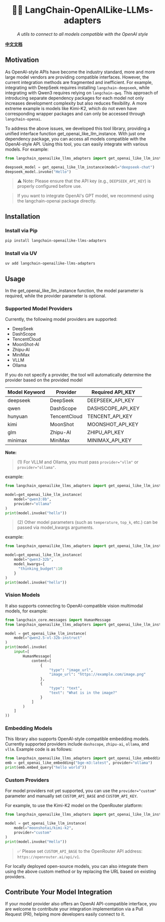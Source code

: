 <h1 align="center"> 🦜️🔗 LangChain-OpenAILike-LLMs-adapters </h1>
<p align="center">
    <em>A utils to connect to all models compatible with the OpenAI style</em>
</p>


<span style="color:#4CAF50; font-weight:bold; margin-right: 8px;">[中文文档](https://github.com/TBice123123/langchain-openailike-llms-adapters/blob/main/README_cn.md)</span>




## Motivation

As OpenAI-style APIs have become the industry standard, more and more large model vendors are providing compatible interfaces. However, the current integration methods are fragmented and inefficient. For example, integrating with DeepSeek requires installing `langchain-deepseek`, while integrating with Qwen3 requires relying on `langchain-qwq`. This approach of introducing separate dependency packages for each model not only increases development complexity but also reduces flexibility. A more extreme example is models like Kimi-K2, which do not even have corresponding wrapper packages and can only be accessed through `langchain-openai`.

To address the above issues, we developed this tool library, providing a unified interface function get_openai_like_llm_instance. With just one dependency package, you can access all models compatible with the OpenAI-style API. Using this tool, you can easily integrate with various models. For example:

```python
from langchain_openailike_llms_adapters import get_openai_like_llm_instance

deepseek_model = get_openai_like_llm_instance(model="deepseek-chat")
deepseek_model.invoke("Hello")
```

> ⚠️ Note: Please ensure that the API key (e.g., `DEEPSEEK_API_KEY`) is properly configured before use.

>  If you want to integrate OpenAI's GPT model, we recommend using the langchain-openai package directly.

## Installation

### Install via Pip
```bash
pip install langchain-openailike-llms-adapters
```

### Install via UV
```bash
uv add langchain-openailike-llms-adapters
```

## Usage

In the get_openai_like_llm_instance function, the model parameter is required, while the provider parameter is optional.

### Supported Model Providers

Currently, the following model providers are supported:
- DeepSeek
- DashScope
- TencentCloud
- MoonShot-AI
- Zhipu-AI
- MiniMax
- VLLM
- Ollama

If you do not specify a provider, the tool will automatically determine the provider based on the provided model

| Model Keyword | Provider       | Required API_KEY       |
|---------------|----------------|------------------------|
| deepseek      | DeepSeek       | DEEPSEEK_API_KEY       |
| qwen          | DashScope      | DASHSCOPE_API_KEY      |
| hunyuan       | TencentCloud   | TENCENT_API_KEY        |
| kimi          | MoonShot       | MOONSHOT_API_KEY       |
| glm           | Zhipu-AI       | ZHIPU_API_KEY          |
| minimax       | MiniMax        | MINIMAX_API_KEY        |




 **Note:**
>(1) For VLLM and Ollama, you must pass `provider="vllm"` or `provider="ollama"`.

example:
```python
from langchain_openailike_llms_adapters import get_openai_like_llm_instance

model=get_openai_like_llm_instance(
    model="qwen3:8b",
    provider="ollama"
)
print(model.invoke("hello"))
```

>(2) Other model parameters (such as `temperature`, `top_k`, etc.) can be passed via model_kwargs arguments.

example:
```python
from langchain_openailike_llms_adapters import get_openai_like_llm_instance

model=get_openai_like_llm_instance(
    model="qwen3-32b",
    model_kwargs={
      "thinking_budget":10
    }
)
print(model.invoke("hello"))
```


### Vision Models
It also supports connecting to OpenAI-compatible vision multimodal models, for example:

```python
from langchain_core.messages import HumanMessage
from langchain_openailike_llms_adapters import get_openai_like_llm_instance

model = get_openai_like_llm_instance(
    model="qwen2.5-vl-32b-instruct"
)
print(model.invoke(
    input=[
        HumanMessage(
            content=[
                {
                    "type": "image_url",
                    "image_url": "https://example.com/image.png"
                },
                {
                    "type": "text",
                    "text": "What is in the image?"
                }
            ]
        )
    ]
))
```



### Embedding Models
This library also supports OpenAI-style compatible embedding models. Currently supported providers include `dashscope`, `zhipu-ai`, `ollama`, and `vllm`.
Example code is as follows:
```python
from langchain_openailike_llms_adapters import get_openai_like_embedding
emb = get_openai_like_embedding("bge-m3:latest", provider="ollama")
print(emb.embed_query("hello world"))
```

### Custom Providers

For model providers not yet supported, you can use the `provider="custom"` parameter and manually set `CUSTOM_API_BASE` and `CUSTOM_API_KEY`.

For example, to use the Kimi-K2 model on the OpenRouter platform:

```python
from langchain_openailike_llms_adapters import get_openai_like_llm_instance

model = get_openai_like_llm_instance(
    model="moonshotai/kimi-k2",
    provider="custom"
)
print(model.invoke("Hello"))
```

> ✅ Please set `CUSTOM_API_BASE` to the OpenRouter API address: `https://openrouter.ai/api/v1`.

For locally deployed open-source models, you can also integrate them using the above custom method or by replacing the URL based on existing providers.



## Contribute Your Model Integration
If your model provider also offers an OpenAI API-compatible interface, you are welcome to contribute your integration implementation via a Pull Request (PR), helping more developers easily connect to it.
